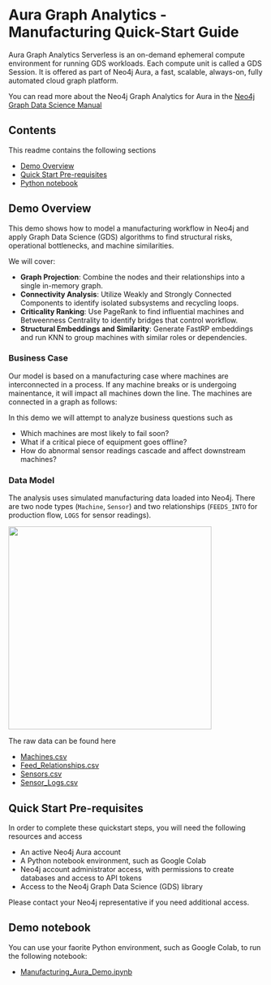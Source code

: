 # Aura Graph Analytics - Manufacturing Quick-Start Guide

Aura Graph Analytics Serverless is an on-demand ephemeral compute environment for running GDS workloads. Each compute unit is called a GDS Session. It is offered as part of Neo4j Aura, a fast, scalable, always-on, fully automated cloud graph platform.

You can read more about the Neo4j Graph Analytics for Aura in the [Neo4j Graph Data Science Manual](https://neo4j.com/docs/graph-data-science/current/installation/aura-graph-analytics-serverless/)

## Contents
This readme contains the following sections
- [Demo Overview](#demo-overview)
- [Quick Start Pre-requisites](#quick-start-pre-requisites)
- [Python notebook](#demo-notebook)

## Demo Overview

This demo shows how to model a manufacturing workflow in Neo4j and apply Graph Data Science (GDS) algorithms to find structural risks, operational bottlenecks, and machine similarities.

We will cover:

- **Graph Projection**: Combine the nodes and their relationships into a single in-memory graph.
- **Connectivity Analysis**: Utilize Weakly and Strongly Connected Components to identify isolated subsystems and recycling loops.
- **Criticality Ranking**: Use PageRank to find influential machines and Betweenness Centrality to identify bridges that control workflow.
- **Structural Embeddings and Similarity**: Generate FastRP embeddings and run KNN to group machines with similar roles or dependencies.

### Business Case 

Our model is based on a manufacturing case where machines are interconnected in a process.  If any machine breaks or is undergoing mainentance, it will impact all machines down the line.   The machines are connected in a graph as follows:

In this demo we will attempt to analyze business questions such as
- Which machines are most likely to fail soon?
- What if a critical piece of equipment goes offline?
- How do abnormal sensor readings cascade and affect downstream machines?

### Data Model 

The analysis uses simulated manufacturing data loaded into Neo4j. There are two node types (`Machine`, `Sensor`) and two relationships (`FEEDS_INTO` for production flow, `LOGS` for sensor readings).

<img src="./images/machine_sensor_model.png" width = "400"/>

The raw data can be found here 
- [Machines.csv](<./data/csv/Feed_Relationships.csv> "manufacturing dataset") 
- [Feed_Relationships.csv](<./data/csv/Feed_Relationships.csv> "manufacturing dataset")
- [Sensors.csv](<./data/csv/Sensors.csv> "manufacturing dataset")
- [Sensor_Logs.csv](<./data/csv/Sensor_Logs.csv> "manufacturing dataset")

## Quick Start Pre-requisites

In order to complete these quickstart steps, you will need the following resources and access

- An active Neo4j Aura account
- A Python notebook environment, such as Google Colab
- Neo4j account administrator access, with permissions to create databases and access to API tokens
- Access to the Neo4j Graph Data Science (GDS) library

Please contact your Neo4j representative if you need additional access.

## Demo notebook
You can use your faorite Python environment, such as Google Colab, to run the following notebook:
- [Manufacturing_Aura_Demo.ipynb](https://github.com/EastridgeAnalytics/Neo4jSnowflake/tree/main/aura_demos/Manufacturing_Reliability/Manufacturing_Aura_Demo.ipynb)
